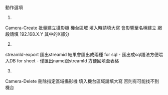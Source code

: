 動作選項

1.
Camera-Create 批量建立攝影機
機台區域 填入時請填大寫 會影響至名稱建立
網段請填 192.168.X.Y 其中的X部分

2.
streamId-export 匯出streamid
結果會匯出成兩種
for sql - 匯出成sql語法方便喂入DB
for sheet - 僅匯出name跟streamId 方便回填至表格

3.
Camera-Delete 刪除指定區域攝影機
填入機台區域請填大寫 否則有可能找不到機台

